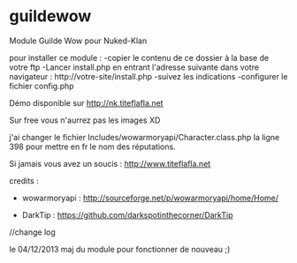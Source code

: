 guildewow
=========

Module Guilde Wow pour Nuked-Klan

pour installer ce module :
-copier le contenu de ce dossier à la base de votre ftp
-Lancer install.php en entrant l'adresse suivante dans votre navigateur : http://votre-site/install.php
-suivez les indications
-configurer le fichier config.php

Démo disponible sur http://nk.titeflafla.net

Sur free vous n'aurrez pas les images XD

j'ai changer le fichier Includes/wowarmoryapi/Character.class.php la ligne 398 pour mettre en fr le nom des réputations.

Si jamais vous avez un soucis : http://www.titeflafla.net


credits :

* wowarmoryapi : http://sourceforge.net/p/wowarmoryapi/home/Home/

* DarkTip : https://github.com/darkspotinthecorner/DarkTip


//change log

le 04/12/2013 maj du module pour fonctionner de nouveau ;)
